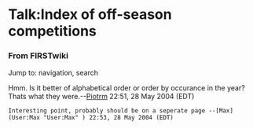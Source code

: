 # Talk:Index of off-season competitions

### From FIRSTwiki

Jump to: navigation, search

Hmm. Is it better of alphabetical order or order by occurance in the year?
Thats what they were.--[Piotrm](User:Piotrm "User:Piotrm" ) 22:51,
28 May 2004 (EDT)

    Interesting point, probably should be on a seperate page --[Max](User:Max "User:Max" ) 22:53, 28 May 2004 (EDT) 

